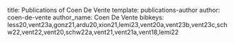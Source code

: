 title: Publications of Coen De Vente
template: publications-author
author: coen-de-vente
author_name: Coen De Vente
bibkeys: less20,vent23a,gonz21,ardu20,xion21,lemi23,vent20a,vent23b,vent23c,schw22,vent22,vent20,schw22a,vent21,vent21a,vent18,lemi22